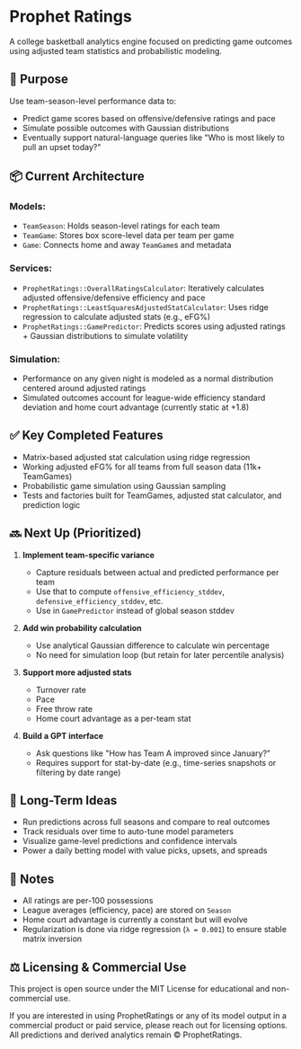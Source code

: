 # Prophet Ratings

A college basketball analytics engine focused on predicting game outcomes using adjusted team statistics and probabilistic modeling.

## 🎯 Purpose
Use team-season-level performance data to:
- Predict game scores based on offensive/defensive ratings and pace
- Simulate possible outcomes with Gaussian distributions
- Eventually support natural-language queries like "Who is most likely to pull an upset today?"

## 📦 Current Architecture
### Models:
- `TeamSeason`: Holds season-level ratings for each team
- `TeamGame`: Stores box score-level data per team per game
- `Game`: Connects home and away `TeamGame`s and metadata

### Services:
- `ProphetRatings::OverallRatingsCalculator`: Iteratively calculates adjusted offensive/defensive efficiency and pace
- `ProphetRatings::LeastSquaresAdjustedStatCalculator`: Uses ridge regression to calculate adjusted stats (e.g., eFG%)
- `ProphetRatings::GamePredictor`: Predicts scores using adjusted ratings + Gaussian distributions to simulate volatility

### Simulation:
- Performance on any given night is modeled as a normal distribution centered around adjusted ratings
- Simulated outcomes account for league-wide efficiency standard deviation and home court advantage (currently static at +1.8)

## ✅ Key Completed Features
- Matrix-based adjusted stat calculation using ridge regression
- Working adjusted eFG% for all teams from full season data (11k+ TeamGames)
- Probabilistic game simulation using Gaussian sampling
- Tests and factories built for TeamGames, adjusted stat calculator, and prediction logic

## 🔜 Next Up (Prioritized)
1. **Implement team-specific variance**
   - Capture residuals between actual and predicted performance per team
   - Use that to compute `offensive_efficiency_stddev`, `defensive_efficiency_stddev`, etc.
   - Use in `GamePredictor` instead of global season stddev

2. **Add win probability calculation**
   - Use analytical Gaussian difference to calculate win percentage
   - No need for simulation loop (but retain for later percentile analysis)

3. **Support more adjusted stats**
   - Turnover rate
   - Pace
   - Free throw rate
   - Home court advantage as a per-team stat

4. **Build a GPT interface**
   - Ask questions like "How has Team A improved since January?"
   - Requires support for stat-by-date (e.g., time-series snapshots or filtering by date range)

## 🧪 Long-Term Ideas
- Run predictions across full seasons and compare to real outcomes
- Track residuals over time to auto-tune model parameters
- Visualize game-level predictions and confidence intervals
- Power a daily betting model with value picks, upsets, and spreads

## 📎 Notes
- All ratings are per-100 possessions
- League averages (efficiency, pace) are stored on `Season`
- Home court advantage is currently a constant but will evolve
- Regularization is done via ridge regression (`λ = 0.001`) to ensure stable matrix inversion

## ⚖️ Licensing & Commercial Use
This project is open source under the MIT License for educational and non-commercial use.

If you are interested in using ProphetRatings or any of its model output in a commercial product or paid service, please reach out for licensing options. All predictions and derived analytics remain © ProphetRatings.